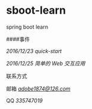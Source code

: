 # sboot-learn
spring boot learn

####事件

*2016/12/23 quick-start*

*2016/12/25 简单的 Web 交互应用*

联系方式

邮箱 *adobe1874@126.com*

QQ *335747019*